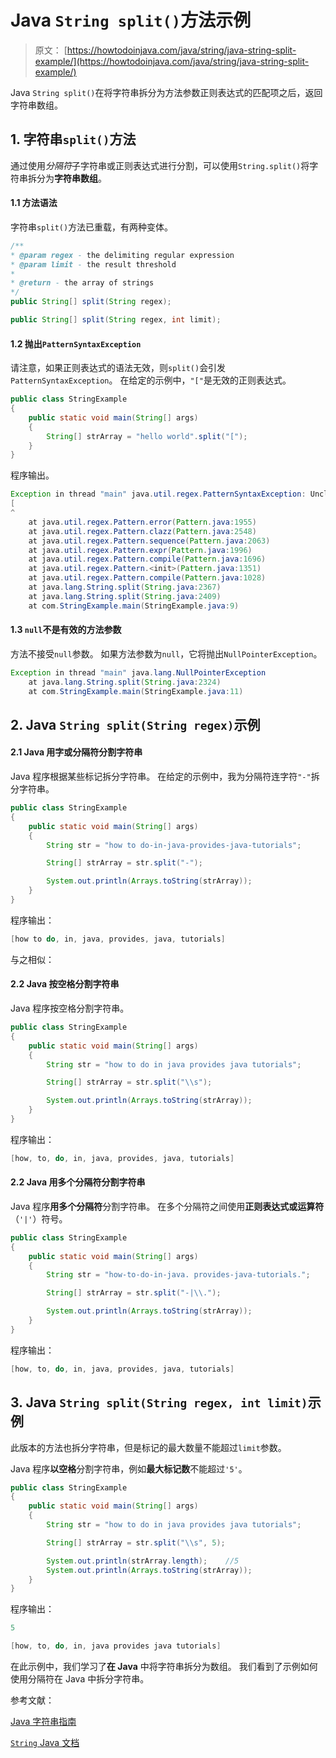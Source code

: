 # Java `String split()`方法示例

> 原文： [https://howtodoinjava.com/java/string/java-string-split-example/](https://howtodoinjava.com/java/string/java-string-split-example/)

Java `String split()`在将字符串拆分为方法参数正则表达式的匹配项之后，返回字符串数组。

## 1\. 字符串`split()`方法

通过使用*分隔符*子字符串或正则表达式进行分割，可以使用`String.split()`将字符串拆分为**字符串数组**。

#### 1.1 方法语法

字符串`split()`方法已重载，有两种变体。

```java
/**
* @param regex - the delimiting regular expression
* @param limit - the result threshold
* 
* @return - the array of strings
*/
public String[] split(String regex);

public String[] split(String regex, int limit);

```

#### 1.2 抛出`PatternSyntaxException`

请注意，如果正则表达式的语法无效，则`split()`会引发`PatternSyntaxException`。 在给定的示例中，`"["`是无效的正则表达式。

```java
public class StringExample 
{
    public static void main(String[] args) 
    {       
        String[] strArray = "hello world".split("[");
    }
}

```

程序输出。

```java
Exception in thread "main" java.util.regex.PatternSyntaxException: Unclosed character class near index 0
[
^
	at java.util.regex.Pattern.error(Pattern.java:1955)
	at java.util.regex.Pattern.clazz(Pattern.java:2548)
	at java.util.regex.Pattern.sequence(Pattern.java:2063)
	at java.util.regex.Pattern.expr(Pattern.java:1996)
	at java.util.regex.Pattern.compile(Pattern.java:1696)
	at java.util.regex.Pattern.<init>(Pattern.java:1351)
	at java.util.regex.Pattern.compile(Pattern.java:1028)
	at java.lang.String.split(String.java:2367)
	at java.lang.String.split(String.java:2409)
	at com.StringExample.main(StringExample.java:9)

```

#### 1.3 `null`不是有效的方法参数

方法不接受`null`参数。 如果方法参数为`null`，它将抛出`NullPointerException`。

```java
Exception in thread "main" java.lang.NullPointerException
	at java.lang.String.split(String.java:2324)
	at com.StringExample.main(StringExample.java:11)

```

## 2\. Java `String split(String regex)`示例

#### 2.1 Java 用字或分隔符分割字符串

Java 程序根据某些标记拆分字符串。 在给定的示例中，我为分隔符连字符`"-"`拆分字符串。

```java
public class StringExample 
{
    public static void main(String[] args) 
    {
        String str = "how to do-in-java-provides-java-tutorials";

        String[] strArray = str.split("-");

        System.out.println(Arrays.toString(strArray));
    }
}

```

程序输出：

```java
[how to do, in, java, provides, java, tutorials]

```

与之相似：

#### 2.2 Java 按空格分割字符串

 Java 程序按空格分割字符串。

```java
public class StringExample 
{
    public static void main(String[] args) 
    {
        String str = "how to do in java provides java tutorials";

        String[] strArray = str.split("\\s");

        System.out.println(Arrays.toString(strArray));
    }
}

```

程序输出：

```java
[how, to, do, in, java, provides, java, tutorials]

```

#### 2.2 Java 用多个分隔符分割字符串

Java 程序**用多个分隔符**分割字符串。 在多个分隔符之间使用**正则表达式或运算符**（`'|'`）符号。

```java
public class StringExample 
{
    public static void main(String[] args) 
    {
        String str = "how-to-do-in-java. provides-java-tutorials.";

        String[] strArray = str.split("-|\\.");

        System.out.println(Arrays.toString(strArray));
    }
}

```

程序输出：

```java
[how, to, do, in, java, provides, java, tutorials]

```

## 3\. Java `String split(String regex, int limit)`示例

此版本的方法也拆分字符串，但是标记的最大数量不能超过`limit`参数。

Java 程序**以空格**分割字符串，例如**最大标记数**不能超过`'5'`。

```java
public class StringExample 
{
    public static void main(String[] args) 
    {
        String str = "how to do in java provides java tutorials";

        String[] strArray = str.split("\\s", 5);

        System.out.println(strArray.length);	//5
        System.out.println(Arrays.toString(strArray));
    }
}

```

程序输出：

```java
5

[how, to, do, in, java provides java tutorials]

```

在此示例中，我们学习了**在 Java** 中将字符串拆分为数组。 我们看到了示例如何使用分隔符在 Java 中拆分字符串。

参考文献：

[Java 字符串指南](https://howtodoinjava.com/java-string/)

[`String` Java 文档](https://docs.oracle.com/javase/9/docs/api/java/lang/String.html)